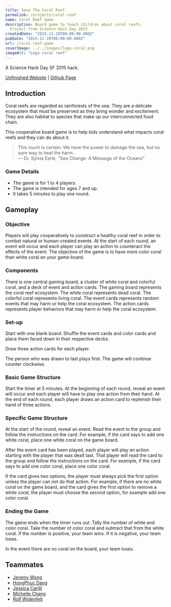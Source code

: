 ```yaml
---
title: Save The Coral Reef
permalink: /projects/coral-reef
name: Coral Reef Game
description: Board game to teach children about coral reefs.
  Project from Science Hack Day 2015
createdDate: "2015-11-29T00:00:00.000Z"
pubDate: "2015-11-29T00:00:00.000Z"
url: /coral-reef-game
coverImage: ../../images/lego-coral.png
imageAlt: "Lego coral reef"
---
```


A Science Hack Day SF 2015 hack.

[Unfinished Website](/coral-reef-game/) |
[Github Page](https://github.com/jermspeaks/coral-reef-game)

## Introduction

Coral reefs are regarded as rainforests of the sea.
They are a delicate ecosystem that must be preserved as they bring wonder and excitement.
They are also habitat to species that make up our interconnected food chain.

This cooperative board game is to help kids understand what impacts coral reefs and they can do about it.

> This much is certain: We have the power to damage the sea, but no sure way to heal the harm.  
> — Dr. Sylvia Earle, "Sea Change: A Message of the Oceans"

### Game Details

- The game is for 1 to 4 players.
- The game is intended for ages 7 and up.
- It takes 5 minutes to play one round.

## Gameplay

### Objective

Players will play cooperatively to construct a healthy coral reef in order to combat natural or human-created events.
At the start of each round, an event will occur and each player can play an action to counteract the effects of the event.
The objective of the game is to have more color coral than white coral on your game board.

### Components

There is one central gaming board, a cluster of white coral and colorful coral, and a deck of event and action cards.
The gaming board represents the coral reef ecosystem.
The white coral represents dead coral.
The colorful coral represents living coral.
The event cards represents random events that may harm or help the coral ecosystem.
The action cards represents player behaviors that may harm or help the coral ecosystem.

### Set-up

Start with one blank board. Shuffle the event cards and color cards and place them faced down in their respective decks.

Draw three action cards for each player.

The person who was drawn to last plays first. The game will continue counter clockwise.

### Basic Game Structure

Start the timer at 5 minutes. At the beginning of each round, reveal an event will occur and each player will have to play one action from their hand. At the end of each round, each player draws an action card to replenish their hand of three actions.

### Specific Game Structure

At the start of the round, reveal an event. Read the event to the group and follow the instructions on the card.
For example, if the card says to add one white coral, place one white coral on the game board.

After the event card has been played, each player will play an action starting with the player that was dealt last.
That player will read the card to the group and follow the instructions on the card.
For example, if the card says to add one color coral, place one color coral.

If the card gives two options, the player must always pick the first option unless the player can not do that action.
For example, if there are no white coral on the game board, and the card gives the first option to remove a white coral,
the player must choose the second option, for example add one color coral.

### Ending the Game

The game ends when the timer runs out. Tally the number of white and color coral.
Take the number of color coral and subtract that from the white coral. If the number is positive, your team wins. If it is negative, your team loses.

In the event there are no coral on the board, your team loses.

## Teammates

- [Jeremy Wong](https://craftbyzen.com/)
- [HongPhuc Dang](https://fossasia.org/)
- [Jessica Carilli](https://www.umb.edu/jessica_carilli)
- [Michelle Chang](https://www.michellech.com/)
- [Rolf Widenfelt](https://twitter.com/rolfmobile99)
